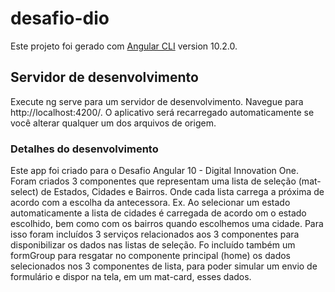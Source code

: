 # desafio-dio

Este projeto foi gerado com [Angular CLI](https://github.com/angular/angular-cli) version 10.2.0.

## Servidor de desenvolvimento

Execute ng serve para um servidor de desenvolvimento. Navegue para http://localhost:4200/. O aplicativo será recarregado automaticamente se você alterar qualquer um dos arquivos de origem.

### Detalhes do desenvolvimento

Este app foi criado para o Desafio Angular 10 - Digital Innovation One.
Foram criados 3 componentes que representam uma lista de seleção (mat-select) de Estados, Cidades e Bairros. Onde cada lista carrega a próxima de acordo com a escolha da antecessora. Ex. Ao selecionar um estado automaticamente a lista de cidades é carregada de acordo om o estado escolhido, bem como com os bairros quando escolhemos uma cidade.
Para isso foram incluídos 3 serviços relacionados aos 3 componentes para disponibilizar os dados nas listas de seleção. Fo incluído também um formGroup para resgatar no componente principal (home) os dados selecionados nos 3 componentes de lista, para poder simular um envio de formulário e dispor na tela, em um mat-card, esses dados.
